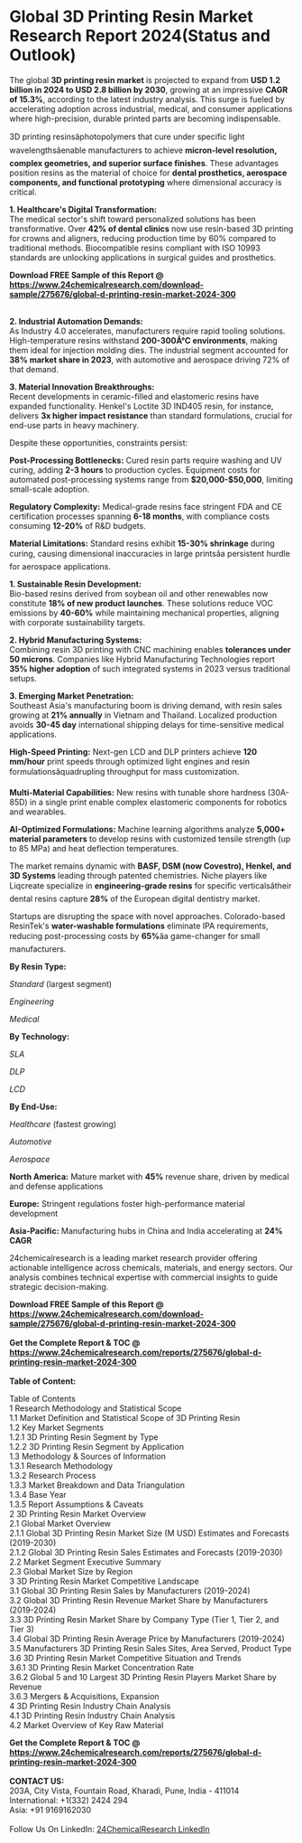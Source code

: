 <h1>Global 3D Printing Resin Market Research Report 2024(Status and Outlook)</h1><p>The global <strong>3D printing resin market</strong> is projected to expand from <strong>USD 1.2 billion in 2024 to USD 2.8 billion by 2030</strong>, growing at an impressive <strong>CAGR of 15.3%</strong>, according to the latest industry analysis. This surge is fueled by accelerating adoption across industrial, medical, and consumer applications where high-precision, durable printed parts are becoming indispensable.</p><p>3D printing resinsâphotopolymers that cure under specific light wavelengthsâenable manufacturers to achieve <strong>micron-level resolution, complex geometries, and superior surface finishes</strong>. These advantages position resins as the material of choice for <strong>dental prosthetics, aerospace components, and functional prototyping</strong> where dimensional accuracy is critical.</p><p><strong>1. Healthcare's Digital Transformation:</strong><br>
The medical sector's shift toward personalized solutions has been transformative. Over <strong>42% of dental clinics</strong> now use resin-based 3D printing for crowns and aligners, reducing production time by 60% compared to traditional methods. Biocompatible resins compliant with ISO 10993 standards are unlocking applications in surgical guides and prosthetics.</p><div><b>Download FREE Sample of this Report @ 
            <a href="https://www.24chemicalresearch.com/download-sample/275676/global-d-printing-resin-market-2024-300">
            https://www.24chemicalresearch.com/download-sample/275676/global-d-printing-resin-market-2024-300</a></b></div><br><p><strong>2. Industrial Automation Demands:</strong><br>
As Industry 4.0 accelerates, manufacturers require rapid tooling solutions. High-temperature resins withstand <strong>200-300Â°C environments</strong>, making them ideal for injection molding dies. The industrial segment accounted for <strong>38% market share in 2023</strong>, with automotive and aerospace driving 72% of that demand.</p><p><strong>3. Material Innovation Breakthroughs:</strong><br>
Recent developments in ceramic-filled and elastomeric resins have expanded functionality. Henkel's Loctite 3D IND405 resin, for instance, delivers <strong>3x higher impact resistance</strong> than standard formulations, crucial for end-use parts in heavy machinery.</p><p>Despite these opportunities, constraints persist:</p><p><strong>Post-Processing Bottlenecks:</strong> Cured resin parts require washing and UV curing, adding <strong>2-3 hours</strong> to production cycles. Equipment costs for automated post-processing systems range from <strong>$20,000-$50,000</strong>, limiting small-scale adoption.</p><p><strong>Regulatory Complexity:</strong> Medical-grade resins face stringent FDA and CE certification processes spanning <strong>6-18 months</strong>, with compliance costs consuming <strong>12-20%</strong> of R&amp;D budgets.</p><p><strong>Material Limitations:</strong> Standard resins exhibit <strong>15-30% shrinkage</strong> during curing, causing dimensional inaccuracies in large printsâa persistent hurdle for aerospace applications.</p><p><strong>1. Sustainable Resin Development:</strong><br>
Bio-based resins derived from soybean oil and other renewables now constitute <strong>18% of new product launches</strong>. These solutions reduce VOC emissions by <strong>40-60%</strong> while maintaining mechanical properties, aligning with corporate sustainability targets.</p><p><strong>2. Hybrid Manufacturing Systems:</strong><br>
Combining resin 3D printing with CNC machining enables <strong>tolerances under 50 microns</strong>. Companies like Hybrid Manufacturing Technologies report <strong>35% higher adoption</strong> of such integrated systems in 2023 versus traditional setups.</p><p><strong>3. Emerging Market Penetration:</strong><br>
Southeast Asia's manufacturing boom is driving demand, with resin sales growing at <strong>21% annually</strong> in Vietnam and Thailand. Localized production avoids <strong>30-45 day</strong> international shipping delays for time-sensitive medical applications.</p><p><strong>High-Speed Printing:</strong> Next-gen LCD and DLP printers achieve <strong>120 mm/hour</strong> print speeds through optimized light engines and resin formulationsâquadrupling throughput for mass customization.</p><p><strong>Multi-Material Capabilities:</strong> New resins with tunable shore hardness (30A-85D) in a single print enable complex elastomeric components for robotics and wearables.</p><p><strong>AI-Optimized Formulations:</strong> Machine learning algorithms analyze <strong>5,000+ material parameters</strong> to develop resins with customized tensile strength (up to 85 MPa) and heat deflection temperatures.</p><p>The market remains dynamic with <strong>BASF, DSM (now Covestro), Henkel, and 3D Systems</strong> leading through patented chemistries. Niche players like Liqcreate specialize in <strong>engineering-grade resins</strong> for specific verticalsâtheir dental resins capture <strong>28%</strong> of the European digital dentistry market.</p><p>Startups are disrupting the space with novel approaches. Colorado-based ResinTek's <strong>water-washable formulations</strong> eliminate IPA requirements, reducing post-processing costs by <strong>65%</strong>âa game-changer for small manufacturers.</p><p><strong>By Resin Type:</strong></p><p><em>Standard</em> (largest segment)</p><p><em>Engineering</em></p><p><em>Medical</em></p><p><strong>By Technology:</strong></p><p><em>SLA</em></p><p><em>DLP</em></p><p><em>LCD</em></p><p><strong>By End-Use:</strong></p><p><em>Healthcare</em> (fastest growing)</p><p><em>Automotive</em></p><p><em>Aerospace</em></p><p><strong>North America:</strong> Mature market with <strong>45%</strong> revenue share, driven by medical and defense applications</p><p><strong>Europe:</strong> Stringent regulations foster high-performance material development</p><p><strong>Asia-Pacific:</strong> Manufacturing hubs in China and India accelerating at <strong>24% CAGR</strong></p><p>24chemicalresearch is a leading market research provider offering actionable intelligence across chemicals, materials, and energy sectors. Our analysis combines technical expertise with commercial insights to guide strategic decision-making.</p><div><b>Download FREE Sample of this Report @ 
            <a href="https://www.24chemicalresearch.com/download-sample/275676/global-d-printing-resin-market-2024-300">
            https://www.24chemicalresearch.com/download-sample/275676/global-d-printing-resin-market-2024-300</a></b></div><br><div><b>Get the Complete Report & TOC @ 
            <a href="https://www.24chemicalresearch.com/reports/275676/global-d-printing-resin-market-2024-300">
            https://www.24chemicalresearch.com/reports/275676/global-d-printing-resin-market-2024-300</a></b></div><br>
            <b>Table of Content:</b><p>Table of Contents<br />
1 Research Methodology and Statistical Scope<br />
1.1 Market Definition and Statistical Scope of 3D Printing Resin<br />
1.2 Key Market Segments<br />
1.2.1 3D Printing Resin Segment by Type<br />
1.2.2 3D Printing Resin Segment by Application<br />
1.3 Methodology & Sources of Information<br />
1.3.1 Research Methodology<br />
1.3.2 Research Process<br />
1.3.3 Market Breakdown and Data Triangulation<br />
1.3.4 Base Year<br />
1.3.5 Report Assumptions & Caveats<br />
2 3D Printing Resin Market Overview<br />
2.1 Global Market Overview<br />
2.1.1 Global 3D Printing Resin Market Size (M USD) Estimates and Forecasts (2019-2030)<br />
2.1.2 Global 3D Printing Resin Sales Estimates and Forecasts (2019-2030)<br />
2.2 Market Segment Executive Summary<br />
2.3 Global Market Size by Region<br />
3 3D Printing Resin Market Competitive Landscape<br />
3.1 Global 3D Printing Resin Sales by Manufacturers (2019-2024)<br />
3.2 Global 3D Printing Resin Revenue Market Share by Manufacturers (2019-2024)<br />
3.3 3D Printing Resin Market Share by Company Type (Tier 1, Tier 2, and Tier 3)<br />
3.4 Global 3D Printing Resin Average Price by Manufacturers (2019-2024)<br />
3.5 Manufacturers 3D Printing Resin Sales Sites, Area Served, Product Type<br />
3.6 3D Printing Resin Market Competitive Situation and Trends<br />
3.6.1 3D Printing Resin Market Concentration Rate<br />
3.6.2 Global 5 and 10 Largest 3D Printing Resin Players Market Share by Revenue<br />
3.6.3 Mergers & Acquisitions, Expansion<br />
4 3D Printing Resin Industry Chain Analysis<br />
4.1 3D Printing Resin Industry Chain Analysis<br />
4.2 Market Overview of Key Raw Material</p><div><b>Get the Complete Report & TOC @ 
            <a href="https://www.24chemicalresearch.com/reports/275676/global-d-printing-resin-market-2024-300">
            https://www.24chemicalresearch.com/reports/275676/global-d-printing-resin-market-2024-300</a></b></div><br><b>CONTACT US:</b><br>
            203A, City Vista, Fountain Road, Kharadi, Pune, India - 411014<br>
            International: +1(332) 2424 294<br>
            Asia: +91 9169162030 <br><br>
            Follow Us On LinkedIn: <a href="https://www.linkedin.com/company/24chemicalresearch/">24ChemicalResearch LinkedIn</a>